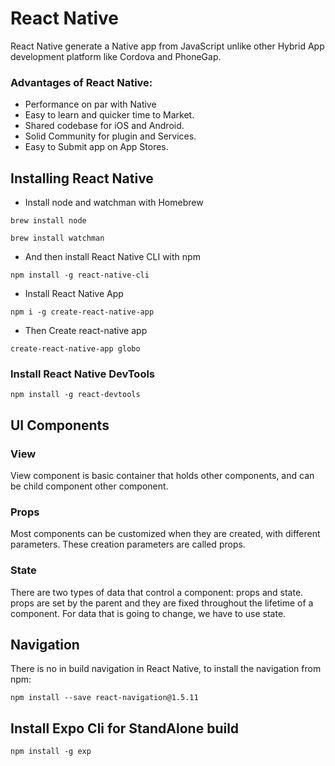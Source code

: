 # React Native

React Native generate a Native app from JavaScript unlike other Hybrid App development platform like Cordova and PhoneGap.

### Advantages of React Native:
- Performance on par with Native
- Easy to learn and quicker time to Market.
- Shared codebase for iOS and Android.
- Solid Community for plugin and Services.
- Easy to Submit app on App Stores.

## Installing React Native
- Install node and watchman with Homebrew

`brew install node`

`brew install watchman`

- And then install React Native CLI with npm

`npm install -g react-native-cli`

- Install React Native App

`npm i -g create-react-native-app`

- Then Create react-native app

`create-react-native-app globo`

### Install React Native DevTools
`npm install -g react-devtools`

## UI Components
### View
View component is basic container that holds other components, and can be child component other component.

### Props
Most components can be customized when they are created, with different parameters. These creation parameters are called props.

### State
There are two types of data that control a component: props and state. props are set by the parent and they are fixed throughout the lifetime of a component. For data that is going to change, we have to use state.

## Navigation
There is no in build navigation in React Native, to install the navigation from npm:

`npm install --save react-navigation@1.5.11`

## Install Expo Cli for StandAlone build
`npm install -g exp`
